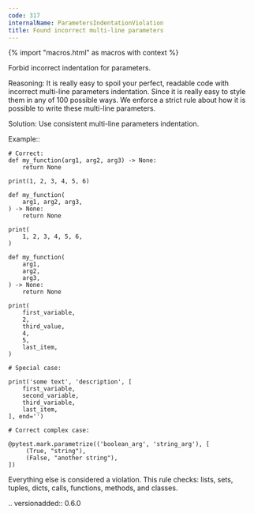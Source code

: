 ```yaml
---
code: 317
internalName: ParametersIndentationViolation
title: Found incorrect multi-line parameters
---
```


{% import "macros.html" as macros with context %}


Forbid incorrect indentation for parameters.

Reasoning:
    It is really easy to spoil your perfect, readable code with
    incorrect multi-line parameters indentation.
    Since it is really easy to style them in any of 100 possible ways.
    We enforce a strict rule about how it is possible to write these
    multi-line parameters.

Solution:
    Use consistent multi-line parameters indentation.

Example::

    # Correct:
    def my_function(arg1, arg2, arg3) -> None:
        return None

    print(1, 2, 3, 4, 5, 6)

    def my_function(
        arg1, arg2, arg3,
    ) -> None:
        return None

    print(
        1, 2, 3, 4, 5, 6,
    )

    def my_function(
        arg1,
        arg2,
        arg3,
    ) -> None:
        return None

    print(
        first_variable,
        2,
        third_value,
        4,
        5,
        last_item,
    )

    # Special case:

    print('some text', 'description', [
        first_variable,
        second_variable,
        third_variable,
        last_item,
    ], end='')

    # Correct complex case:

    @pytest.mark.parametrize(('boolean_arg', 'string_arg'), [
         (True, "string"),
         (False, "another string"),
    ])

Everything else is considered a violation.
This rule checks: lists, sets, tuples, dicts, calls,
functions, methods, and classes.

.. versionadded:: 0.6.0